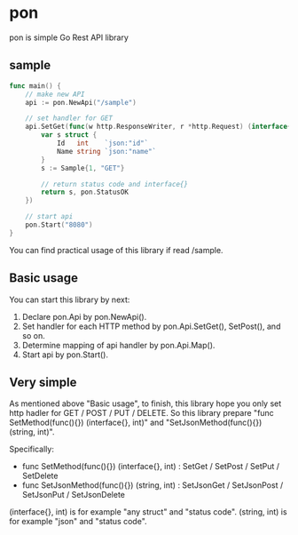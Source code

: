 # pon
pon is simple Go Rest API library

## sample
```go
func main() {
	// make new API
	api := pon.NewApi("/sample")

	// set handler for GET
	api.SetGet(func(w http.ResponseWriter, r *http.Request) (interface{}, int) {
		var s struct {
			Id   int    `json:"id"`
			Name string `json:"name"`
		}
		s := Sample{1, "GET"}

		// return status code and interface{}
		return s, pon.StatusOK
	})

	// start api
	pon.Start("8080")
}
```

You can find practical usage of this library if read /sample.

## Basic usage 
You can start this library by next:
1. Declare pon.Api by pon.NewApi().
2. Set handler for each HTTP method by pon.Api.SetGet(), SetPost(), and so on.
3. Determine mapping of api handler by pon.Api.Map().
4. Start api by pon.Start().

## Very simple
As mentioned above "Basic usage", to finish, this library hope you only set http hadler for GET / POST / PUT / DELETE. So this library prepare "func SetMethod(func(){}) (interface{}, int)" and "SetJsonMethod(func(){}) (string, int)". 

Specifically:
- func SetMethod(func(){}) (interface{}, int) : SetGet / SetPost / SetPut / SetDelete 
- func SetJsonMethod(func(){}) (string, int) : SetJsonGet / SetJsonPost / SetJsonPut / SetJsonDelete 

(interface{}, int) is for example "any struct" and "status code". 
(string, int) is for example "json" and "status code".  
